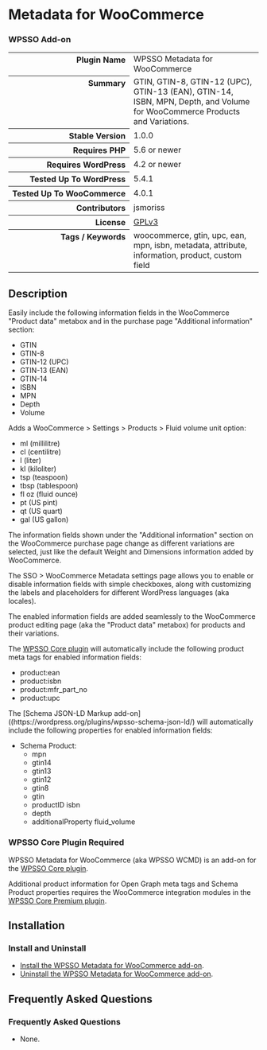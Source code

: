 <h1>Metadata for WooCommerce</h1><h3>WPSSO Add-on</h3>

<table>
<tr><th align="right" valign="top" nowrap>Plugin Name</th><td>WPSSO Metadata for WooCommerce</td></tr>
<tr><th align="right" valign="top" nowrap>Summary</th><td>GTIN, GTIN-8, GTIN-12 (UPC), GTIN-13 (EAN), GTIN-14, ISBN, MPN, Depth, and Volume for WooCommerce Products and Variations.</td></tr>
<tr><th align="right" valign="top" nowrap>Stable Version</th><td>1.0.0</td></tr>
<tr><th align="right" valign="top" nowrap>Requires PHP</th><td>5.6 or newer</td></tr>
<tr><th align="right" valign="top" nowrap>Requires WordPress</th><td>4.2 or newer</td></tr>
<tr><th align="right" valign="top" nowrap>Tested Up To WordPress</th><td>5.4.1</td></tr>
<tr><th align="right" valign="top" nowrap>Tested Up To WooCommerce</th><td>4.0.1</td></tr>
<tr><th align="right" valign="top" nowrap>Contributors</th><td>jsmoriss</td></tr>
<tr><th align="right" valign="top" nowrap>License</th><td><a href="https://www.gnu.org/licenses/gpl.txt">GPLv3</a></td></tr>
<tr><th align="right" valign="top" nowrap>Tags / Keywords</th><td>woocommerce, gtin, upc, ean, mpn, isbn, metadata, attribute, information, product, custom field</td></tr>
</table>

<h2>Description</h2>

<p>Easily include the following information fields in the WooCommerce "Product data" metabox and in the purchase page "Additional information" section:</p>

<ul>
<li>GTIN</li>
<li>GTIN-8</li>
<li>GTIN-12 (UPC)</li>
<li>GTIN-13 (EAN)</li>
<li>GTIN-14</li>
<li>ISBN</li>
<li>MPN</li>
<li>Depth</li>
<li>Volume</li>
</ul>

<p>Adds a WooCommerce &gt; Settings &gt; Products &gt; Fluid volume unit option:</p>

<ul>
<li>ml (millilitre)</li>
<li>cl (centilitre)</li>
<li>l (liter)</li>
<li>kl (kiloliter)</li>
<li>tsp (teaspoon)</li>
<li>tbsp (tablespoon)</li>
<li>fl oz (fluid ounce)</li>
<li>pt (US pint)</li>
<li>qt (US quart)</li>
<li>gal (US gallon)</li>
</ul>

<p>The information fields shown under the "Additional information" section on the WooCommerce purchase page change as different variations are selected, just like the default Weight and Dimensions information added by WooCommerce.</p>

<p>The SSO &gt; WooCommerce Metadata settings page allows you to enable or disable information fields with simple checkboxes, along with customizing the labels and placeholders for different WordPress languages (aka locales).</p>

<p>The enabled information fields are added seamlessly to the WooCommerce product editing page (aka the "Product data" metabox) for products and their variations.</p>

<p>The <a href="https://wordpress.org/plugins/wpsso/">WPSSO Core plugin</a> will automatically include the following product meta tags for enabled information fields:</p>

<ul>
<li>product:ean</li>
<li>product:isbn</li>
<li>product:mfr_part_no</li>
<li>product:upc</li>
</ul>

<p>The [Schema JSON-LD Markup add-on]((https://wordpress.org/plugins/wpsso-schema-json-ld/) will automatically include the following properties for enabled information fields:</p>

<ul>
<li>Schema Product:

<ul>
<li>mpn</li>
<li>gtin14</li>
<li>gtin13</li>
<li>gtin12</li>
<li>gtin8</li>
<li>gtin</li>
<li>productID isbn</li>
<li>depth</li>
<li>additionalProperty fluid_volume</li>
</ul></li>
</ul>

<h3>WPSSO Core Plugin Required</h3>

<p>WPSSO Metadata for WooCommerce (aka WPSSO WCMD) is an add-on for the <a href="https://wordpress.org/plugins/wpsso/">WPSSO Core plugin</a>.</p>

<p>Additional product information for Open Graph meta tags and Schema Product properties requires the WooCommerce integration modules in the <a href="https://wpsso.com/">WPSSO Core Premium plugin</a>.</p>


<h2>Installation</h2>

<h3 class="top">Install and Uninstall</h3>

<ul>
<li><a href="https://wpsso.com/docs/plugins/wpsso-wc-metadata/installation/install-the-plugin/">Install the WPSSO Metadata for WooCommerce add-on</a>.</li>
<li><a href="https://wpsso.com/docs/plugins/wpsso-wc-metadata/installation/uninstall-the-plugin/">Uninstall the WPSSO Metadata for WooCommerce add-on</a>.</li>
</ul>


<h2>Frequently Asked Questions</h2>

<h3 class="top">Frequently Asked Questions</h3>

<ul>
<li>None.</li>
</ul>


